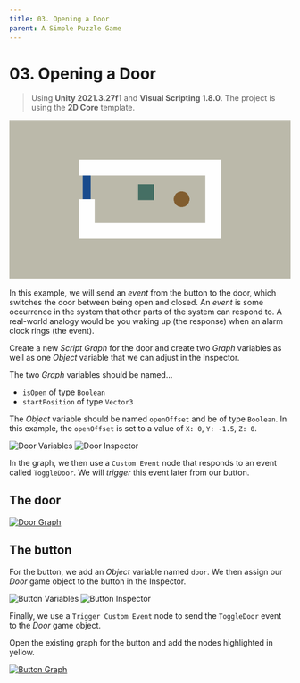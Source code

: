 ```yaml
---
title: 03. Opening a Door
parent: A Simple Puzzle Game
---
```


# 03. Opening a Door

> Using **Unity 2021.3.27f1** and **Visual Scripting 1.8.0**. The project is using the **2D Core** template.

![Demo](./demo.gif)

In this example, we will send an *event* from the button to the door, which switches the door between being open and closed. An *event* is some occurrence in the system that other parts of the system can respond to. A real-world analogy would be you waking up (the response) when an alarm clock rings (the event).

Create a new *Script Graph* for the door and create two *Graph* variables as well as one *Object* variable that we can adjust in the Inspector.

The two *Graph* variables should be named...

- `isOpen` of type `Boolean`
- `startPosition` of type `Vector3`

The *Object* variable should be named `openOffset` and be of type `Boolean`. In this example, the `openOffset` is set to a value of `X: 0`, `Y: -1.5`, `Z: 0`.

<img src="./door-variables-1x.webp" srcset="./door-variables-1x.webp 1x, ./door-variables-2x.webp 2x" alt="Door Variables">

<img src="./door-inspector-1x.webp" srcset="./door-inspector-1x.webp 1x, ./door-inspector-2x.webp 2x" alt="Door Inspector">

In the graph, we then use a `Custom Event` node that responds to an event called `ToggleDoor`. We will *trigger* this event later from our button.

## The door

[<img src="./door-graph-1x.webp" srcset="./door-graph-1x.webp 1x, ./door-graph-2x.webp 2x" alt="Door Graph">](./door-graph-2x.webp)

## The button

For the button, we add an *Object* variable named `door`. We then assign our *Door* game object to the button in the Inspector.

<img src="./button-variables-1x.webp" srcset="./button-variables-1x.webp 1x, ./button-variables-2x.webp 2x" alt="Button Variables">

<img src="./button-inspector-1x.webp" srcset="./button-inspector-1x.webp 1x, ./button-inspector-2x.webp 2x" alt="Button Inspector">

Finally, we use a `Trigger Custom Event` node to send the `ToggleDoor` event to the *Door* game object. 

Open the existing graph for the button and add the nodes highlighted in yellow.

[<img src="./button-graph-1x.webp" srcset="./button-graph-1x.webp 1x, ./button-graph-2x.webp 2x" alt="Button Graph">](./button-graph-2x.webp)